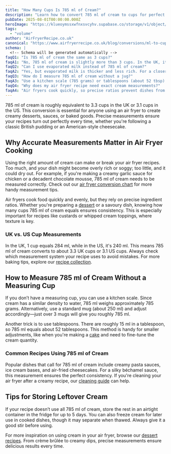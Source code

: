 ```yaml
---
title: "How Many Cups Is 785 ml of Cream?"
description: "Learn how to convert 785 ml of cream to cups for perfect baking and cooking results. Get precise measurements for UK and US cups."
pubDate: 2025-08-01T00:00:00.000Z
heroImage: "https://klueoymssxwfnxsvcyhv.supabase.co/storage/v1/object/public/Shmucket/how-many-cups-is-785-ml-of-cream.webp"
tags:
  - "volume"
author: "AirFryerRecipe.co.uk"
canonical: "https://www.airfryerrecipe.co.uk/blog/conversions/ml-to-cups/how-many-cups-is-785-ml-of-cream"
schema: |
  <!-- Schema will be generated automatically -->
faqQ1: "Is 785 ml of cream the same as 3 cups?"
faqA1: "No, 785 ml of cream is slightly more than 3 cups. In the UK, it's about 3.3 cups, and in the US, it's roughly 3.1 cups. Always check your recipe's measurement system for accuracy."
faqQ2: "Can I use evaporated milk instead of 785 ml of cream?"
faqA2: "Yes, but evaporated milk is thicker and less rich. For a closer substitute, mix equal parts milk and melted butter. Adjust the quantity to match 785 ml for best results."
faqQ3: "How do I measure 785 ml of cream without a jug?"
faqA3: "Use a kitchen scale (785 grams) or tablespoons (about 52 tbsp). A standard 250 ml mug filled just over 3 times also works in a pinch."
faqQ4: "Why does my air fryer recipe need exact cream measurements?"
faqA4: "Air fryers cook quickly, so precise ratios prevent dishes from becoming too dry or soggy. Cream affects texture and moisture, so measuring 785 ml correctly ensures perfect results."
---
```

<p>785 ml of cream is roughly equivalent to 3.3 cups in the UK or 3.1 cups in the US. This conversion is essential for anyone using an air fryer to create creamy desserts, sauces, or baked goods. Precise measurements ensure your recipes turn out perfectly every time, whether you're following a classic British pudding or an American-style cheesecake.</p>

<h2>Why Accurate Measurements Matter in Air Fryer Cooking</h2>  
<p>Using the right amount of cream can make or break your air fryer recipes. Too much, and your dish might become overly rich or soggy; too little, and it could dry out. For example, if you're making a creamy garlic sauce for chicken or a decadent chocolate mousse, 785 ml of cream needs to be measured correctly. Check out our <a href=https://www.airfryerrecipe.co.uk/air-fryer-conversion-chart>air fryer conversion chart</a> for more handy measurement tips.</p>  

<p>Air fryers cook food quickly and evenly, but they rely on precise ingredient ratios. Whether you're preparing a <a href=https://www.airfryerrecipe.co.uk/recipe-category/dessert>dessert</a> or a savoury dish, knowing how many cups 785 ml of cream equals ensures consistency. This is especially important for recipes like custards or whipped cream toppings, where texture is key.</p>  

<h3>UK vs. US Cup Measurements</h3>  
<p>In the UK, 1 cup equals 284 ml, while in the US, it's 240 ml. This means 785 ml of cream converts to about 3.3 UK cups or 3.1 US cups. Always check which measurement system your recipe uses to avoid mistakes. For more baking tips, explore our <a href=https://www.airryerrecipe.co.uk/recipes>recipe collection</a>.</p>  

<h2>How to Measure 785 ml of Cream Without a Measuring Cup</h2>  
<p>If you don’t have a measuring cup, you can use a kitchen scale. Since cream has a similar density to water, 785 ml weighs approximately 785 grams. Alternatively, use a standard mug (about 250 ml) and adjust accordingly—just over 3 mugs will give you roughly 785 ml.</p>  

<p>Another trick is to use tablespoons. There are roughly 15 ml in a tablespoon, so 785 ml equals about 52 tablespoons. This method is handy for smaller adjustments, like when you're making a <a href=https://www.airfryerrecipe.co.uk/recipe-category/cakes>cake</a> and need to fine-tune the cream quantity.</p>  

<h3>Common Recipes Using 785 ml of Cream</h3>  
<p>Popular dishes that call for 785 ml of cream include creamy pasta sauces, ice cream bases, and air-fried cheesecakes. For a silky béchamel sauce, this measurement ensures the perfect consistency. If you're cleaning your air fryer after a creamy recipe, our <a href=https://www.airfryerrecipe.co.uk/air-fryer-cleaner>cleaning guide</a> can help.</p>  

<h2>Tips for Storing Leftover Cream</h2>  
<p>If your recipe doesn’t use all 785 ml of cream, store the rest in an airtight container in the fridge for up to 5 days. You can also freeze cream for later use in cooked dishes, though it may separate when thawed. Always give it a good stir before using.</p>  

<p>For more inspiration on using cream in your air fryer, browse our <a href=https://www.airfryerrecipe.co.uk/recipe-category/dessert>dessert recipes</a>. From crème brûlée to creamy dips, precise measurements ensure delicious results every time.</p>
